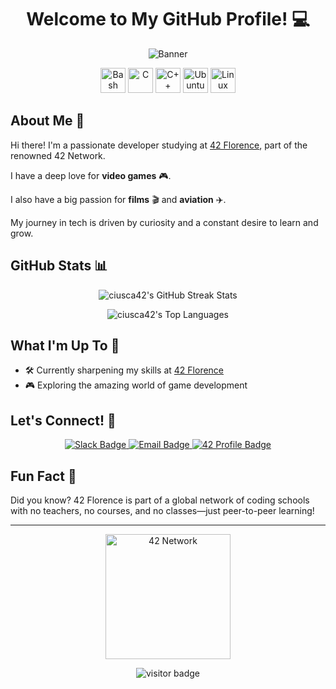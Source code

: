 <!-- GitHub README -->

<h1 align="center">Welcome to My GitHub Profile! 💻 </h1>

<p align="center">
  <img src="https://mir-s3-cdn-cf.behance.net/project_modules/max_1200/cfc157151010897.630605bae2329.gif" alt="Banner" />
</p>

<p align="center">
  <!-- Bash Icon -->
  <img src="https://img.icons8.com/plasticine/100/000000/bash.png" alt="Bash" width="40" height="40"/>
  <!-- C Icon -->
  <img src="https://cdn.jsdelivr.net/gh/devicons/devicon/icons/c/c-original.svg" alt="C" width="40" height="40"/>
  <!-- C++ Icon -->
  <img src="https://cdn.jsdelivr.net/gh/devicons/devicon/icons/cplusplus/cplusplus-original.svg" alt="C++" width="40" height="40"/>
  <!-- Ubuntu Icon -->
  <img src="https://img.icons8.com/color/48/000000/ubuntu--v1.png" alt="Ubuntu" width="40" height="40"/>
  <!-- Linux Icon -->
  <img src="https://cdn.jsdelivr.net/gh/devicons/devicon/icons/linux/linux-original.svg" alt="Linux" width="40" height="40"/>
</p>

## About Me 👋

Hi there! I'm a passionate developer studying at [42 Florence](https://www.42firenze.it/en/), part of the renowned 42 Network.

I have a deep love for **video games** 🎮.

I also have a big passion for **films** 🎬 and **aviation** ✈️.

My journey in tech is driven by curiosity and a constant desire to learn and grow.

## GitHub Stats 📊

<p align="center">
  <img src="https://github-readme-streak-stats.herokuapp.com/?user=ciusca42&theme=radical" alt="ciusca42's GitHub Streak Stats" />
</p>
<p align="center">
  <img src="https://github-readme-stats.vercel.app/api/top-langs/?username=ciusca42&layout=compact&theme=radical" alt="ciusca42's Top Languages" />
</p>

## What I'm Up To 🔭

- 🛠 Currently sharpening my skills at [42 Florence](https://42firenze.it/)
- 🎮 Exploring the amazing world of game development

## Let's Connect! 🤝

<p align="center">
  <a href="https://42born2code.slack.com/team/U0617QGAP8R">
    <img src="https://img.shields.io/badge/Slack-4A154B?style=for-the-badge&logo=slack&logoColor=white" alt="Slack Badge" />
  </a>
  <a href="mailto:ciusca@student.42firenze.it">
    <img src="https://img.shields.io/badge/Email-D14836?style=for-the-badge&logo=gmail&logoColor=white" alt="Email Badge" />
  </a>
  <a href="https://profile.intra.42.fr/users/ciusca">
    <img src="https://img.shields.io/badge/42_Profile-000000?style=for-the-badge&logo=42&logoColor=white" alt="42 Profile Badge" />
  </a>
</p>

## Fun Fact 🌟

Did you know? 42 Florence is part of a global network of coding schools with no teachers, no courses, and no classes—just peer-to-peer learning!

---

<p align="center">
  <a href="https://www.42network.org/">
    <img src="https://42.fr/wp-content/uploads/2021/08/42.jpg" alt="42 Network" width="200" height="200" />
  </a>
</p>

<p align="center">
    <img src="https://hits.seeyoufarm.com/api/count/incr/badge.svg?url=https%3A%2F%2Fgithub.com%2Fciusca42%2Fciusca42&count_bg=%2379C83D&title_bg=%23555555&icon=&icon_color=%23E7E7E7&title=Visitors&edge_flat=false" alt="visitor badge"/>
  </p>
